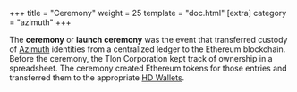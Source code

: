 +++
title = "Ceremony"
weight = 25
template = "doc.html"
[extra]
category = "azimuth"
+++

The **ceremony** or **launch ceremony** was the event that transferred custody of [Azimuth](../Azimuth) identities from a centralized ledger to the Ethereum blockchain. Before the ceremony, the Tlon Corporation kept track of ownership in a spreadsheet. The ceremony created Ethereum tokens for those entries and transferred them to the appropriate [HD Wallets](../hdwallet).
